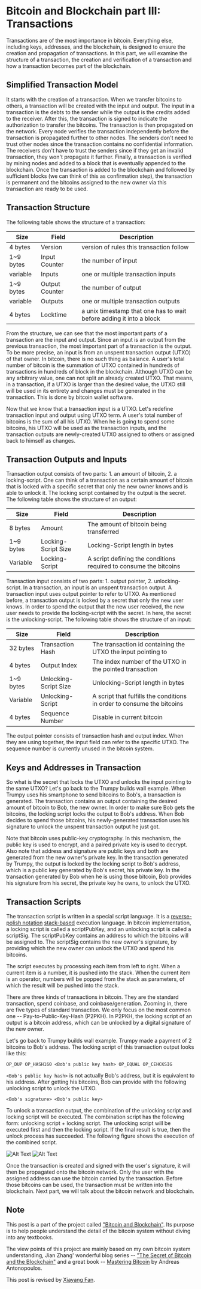 # Bitcoin and Blockchain part III: Transactions

Transactions are of the most importance in bitcoin. Everything else, including keys, addresses, and the blockchain, is designed to ensure the creation and propagation of transactions. In this part, we will examine the structure of a transaction, the creation and verification of a transaction and how a transaction becomes part of the blockchain.

## Simplified Transaction Model

It starts with the creation of a transaction. When we transfer bitcoins to others, a transaction will be created with the input and output. The input in a transaction is the debts to the sender while the output is the credits added to the receiver. After this, the transaction is signed to indicate the authorization to transfer the bitcoins. The transaction is then propagated on the network. Every node verifies the transaction independently before the transaction is propagated further to other nodes. The senders don't need to trust other nodes since the transaction contains no confidential information. The receivers don't have to trust the senders since if they get an invalid transaction, they won't propagate it further. Finally, a transaction is verified by mining nodes and added to a block that is eventually appended to the blockchain. Once the transaction is added to the blockchain and followed by sufficient blocks (we can think of this as confirmation step), the transaction is permanent and the bitcoins assigned to the new owner via this transaction are ready to be used.


## Transaction Structure

The following table shows the structure of a transaction:

Size | Field | Description
---- | ----- | -----------
4 bytes | Version | version of rules this transaction follow
1~9 bytes | Input Counter | the number of input
variable | Inputs | one or multiple transaction inputs
1~9 bytes | Output Counter | the number of output
variable | Outputs | one or multiple transaction outputs
4 bytes | Locktime | a unix timestamp that one has to wait before adding it into a block

From the structure, we can see that the most important parts of a transaction are the input and output. Since an input is an output from the previous transaction, the most important part of a transaction is the output. To be more precise, an input is from an unspent transaction output (UTXO) of that owner. In bitcoin, there is no such thing as balance. A user's total number of bitcoin is the summation of UTXO contained in hundreds of transactions in hundreds of block in the blockchain. Although UTXO can be any arbitrary value, one can not split an already created UTXO. That means, in a transaction, if a UTXO is larger than the desired value, the UTXO still will be used in its entirety and changes must be generated in the transaction. This is done by bitcoin wallet software.

Now that we know that a transaction input is a UTXO. Let's redefine transaction input and output using UTXO term. A user's total number of bitcoins is the sum of all his UTXO. When he is going to spend some bitcoins, his UTXO will be used as the transaction inputs, and the transaction outputs are newly-created UTXO assigned to others or assigned back to himself as changes.

## Transaction Outputs and Inputs

Transaction output consists of two parts: 1. an amount of bitcoin, 2. a locking-script. One can think of a transaction as a certain amount of bitcoin that is locked with a specific secret that only the new owner knows and is able to unlock it. The locking script contained by the output is the secret. The following table shows the structure of an output:


Size | Field | Description
---- | ----- | -----------
8 bytes | Amount | The amount of bitcoin being transferred
1~9 bytes | Locking-Script Size | Locking-Script length in bytes
Variable | Locking-Script | A script defining the conditions required to consume the bitcoins

Transaction input consists of two parts: 1. output pointer, 2. unlocking-script. In a transaction, an input is an unspent transaction output. A transaction input uses output pointer to refer to UTXO. As mentioned before, a transaction output is locked by a secret that only the new user knows. In order to spend the output that the new user received, the new user needs to provide the locking-script with the secret. In here, the secret is the unlocking-script. The following table shows the structure of an input:


Size | Field | Description
---- | ----- | -----------
32 bytes | Transaction Hash | The transaction id containing the UTXO the input pointing to
4 bytes | Output Index | The index number of the UTXO in the pointed transaction
1~9 bytes | Unlocking-Script Size | Unlocking-Script length in bytes
Variable | Unlocking-Script | A script that fulfills the conditions in order to consume the bitcoins
4 bytes | Sequence Number | Disable in current bitcoin

The output pointer consists of transaction hash and output index. When they are using together, the input field can refer to the specific UTXO. The sequence number is currently unused in the bitcoin system.


## Keys and Addresses in Transaction

So what is the secret that locks the UTXO and unlocks the input pointing to the same UTXO? Let's go back to the Trumpy builds wall example. When Trumpy uses his smartphone to send bitcoins to Bob's, a transaction is generated. The transaction contains an output containing the desired amount of bitcoin to Bob, the new owner. In order to make sure Bob gets the bitcoins, the locking script locks the output to Bob's address. When Bob decides to spend those bitcoins, his newly-generated transaction uses his signature to unlock the unspent transaction output he just got.

Note that bitcoin uses public-key cryptography. In this mechanism, the public key is used to encrypt, and a paired private key is used to decrypt. Also note that address and signature are public keys and both are generated from the new owner's private key. In the transaction generated by Trumpy, the output is locked by the locking script to Bob's address, which is a public key generated by Bob's secret, his private key. In the transaction generated by Bob when he is using those bitcoin, Bob provides his signature from his secret, the private key he owns, to unlock the UTXO.


## Transaction Scripts
The transaction script is written in a special script language. It is a [reverse-polish notation](https://en.wikipedia.org/wiki/Reverse_Polish_notation) [stack-based](https://en.wikipedia.org/wiki/Stack_(abstract_data_type)) execution language. In bitcoin implementation, a locking script is called a scriptPubKey, and an unlocking script is called a scriptSig. The scriptPubKey contains an address to which the bitcoins will be assigned to. The scriptSig contains the new owner's signature, by providing which the new owner can unlock the UTXO and spend his bitcoins.

The script executes by processing each item from left to right. When a current item is a number, it is pushed into the stack. When the current item is an operator, numbers will be popped from the stack as parameters, of which the result will be pushed into the stack.

There are three kinds of transactions in bitcoin. They are the standard transaction, spend coinbase, and coinbase/generation. Zooming in, there are five types of standard transaction. We only focus on the most common one -- Pay-to-Public-Key-Hash (P2PKH). In P2PKH, the locking script of an output is a bitcoin address, which can be unlocked by a digital signature of the new owner.

Let's go back to Trumpy builds wall example. Trumpy made a payment of 2 bitcoins to Bob's address. The locking script of this transaction output looks like this:


`OP_DUP OP_HASH160 <Bob's public key hash> OP_EQUAL OP_CEHCKSIG`

`<Bob's public key hash>` is not actually Bob's address, but it is equivalent to his address. After getting his bitcoins, Bob can provide with the following unlocking script to unlock the UTXO. 

`<Bob's signature> <Bob's public key>`

To unlock a transaction output, the combination of the unlocking script and locking script will be executed. The combination script has the following form: unlocking script + locking script. The unlocking script will be executed first and then the locking script. If the final result is true, then the unlock process has succeeded. The following figure shows the execution of the combined script.
 

![Alt Text](/images/script-execution1.png)
![Alt Text](/images/script-execution2.png)

Once the transaction is created and signed with the user's signature, it will then be propagated onto the bitcoin network. Only the user with the assigned address can use the bitcoin carried by the transaction. Before those bitcoins can be used, the transaction must be written into the blockchain. Next part, we will talk about the bitcoin network and blockchain.


## Note

This post is a part of the project called ["Bitcoin and Blockchain"](https://github.com/JunbangHuang/blockchain). Its purpose is to help people understand the detail of the bitcoin system without diving into any textbooks.

The view points of this project are mainly based on my own bitcoin system understanding, Jian Zhang' wonderful blog series -- ["The Secret of Bitcoin and the Blockchain"](http://www.infoq.com/cn/articles/bitcoin-and-block-chain-part01) and a great book -- [Mastering Bitcoin](http://shop.oreilly.com/product/0636920032281.do) by Andreas Antonopoulos. 

This post is revised by [Xiayang Fan](https://www.linkedin.com/in/xiayang-fan-023465a8/).
